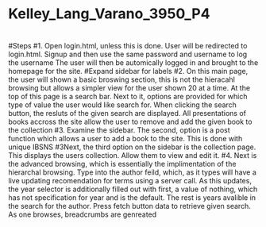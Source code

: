 # Kelley_Lang_Varano_3950_P4
#
#Steps
#1. Open login.html, unless this is done. User will be redirected to login.html. Signup and then use the same password and username to log the username
The user will then be automically logged in and brought to the homepage for the site. 
#Expand sidebar for labels 
#2. On this main page, the user will shown a basic broswing section, this is not the hieracahl browsing but allows a
simpler view for the user shown 20 at a time. At the top of this page is a search bar. Next to it, options are provided 
for which type of value the user would like search for. When clicking the search button, the resluts of the given search are displayed. 
All presentations of books accross the site allow the user to remove and add the given book to the collection
#3. Examine the sidebar. The second, option is a post function which allows a user to add a book to the site. 
This is done with unique IBSNS
#3Next, the third option on the sidebar is the collection page. This displays the users collection. Allow them to view 
and edit it. 
#4. Next is the advanced browsing, which is essentially the implimentation of the hierarchal browsing. 
Type into the author feild, which, as it types will have a live updating recomendation for terms using a server call. 
As this updates, the year selector is additionally filled out with first, a value of nothing, which has not specification for 
year and is the default. The rest is years avalible in the search for the author. Press fetch button data 
to retrieve given search. 
As one browses, breadcrumbs are genreated
